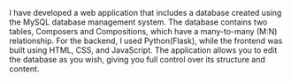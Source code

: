 I have developed a web application that includes a database created using the MySQL database management system. The database contains two tables, Composers and Compositions, which have a many-to-many (M:N) relationship. For the backend, I used Python(Flask), while the frontend was built using HTML, CSS, and JavaScript.
The application allows you to edit the database as you wish, giving you full control over its structure and content.
